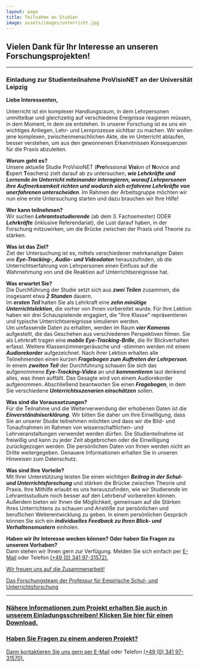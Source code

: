 ```yaml
---
layout: page
title: Teilnahme an Studien
image: assets/images/unterricht.jpg
---
```


## Vielen Dank für Ihr Interesse an unseren Forschungsprojekten!

***

### Einladung zur Studienteilnahme ProVisioNET an der Universität Leipzig


**Liebe Interessenten,**

Unterricht ist ein komplexer Handlungsraum, in dem Lehrpersonen unmittelbar und gleichzeitig auf verschiedene Ereignisse reagieren müssen, in dem Moment, in dem sie entstehen. In unserer Forschung ist es uns ein wichtiges Anliegen, Lehr- und Lernprozesse sichtbar zu machen. Wir wollen jene komplexen, zwischenmenschlichen Akte, die im Unterricht ablaufen, besser verstehen, um aus den gewonnenen Erkenntnissen Konsequenzen für die Praxis abzuleiten.

**Worum geht es?**  
Unsere aktuelle Studie ProVisioNET (**Pro**fessional **Visi**on of **N**ovice and **E**xpert **T**eachers) zielt darauf ab zu untersuchen, ***wie Lehrkräfte und Lernende im Unterricht miteinander interagieren, worauf Lehrpersonen ihre Aufmerksamkeit richten und wodurch sich erfahrene Lehrkräfte von unerfahrenen unterscheiden***. Im Rahmen der Arbeitsgruppe möchten wir nun eine erste Untersuchung starten und dazu brauchen wir Ihre Hilfe!

**Wer kann teilnehmen?**  
Wir suchen ***Lehramtsstudierende*** (ab dem 3. Fachsemester) ODER ***Lehrkräfte*** (inklusive Referendariat), die Lust darauf haben, in der Forschung mitzuwirken, um die Brücke zwischen der Praxis und Theorie zu stärken.

**Was ist das Ziel?**  
Ziel der Untersuchung ist es, mittels verschiedener mehrkanaliger Daten wie ***Eye-Tracking-, Audio- und Videodaten*** herauszufinden, ob die Unterrichtserfahrung von Lehrpersonen einen Einfluss auf die Wahrnehmung von und die Reaktion auf Unterrichtsereignisse hat.

**Was erwartet Sie?**  
Die Durchführung der Studie setzt sich aus ***zwei Teilen*** zusammen, die insgesamt etwa ***2 Stunden*** dauern.  
Im ***ersten Teil*** halten Sie als Lehrkraft eine ***zehn minütige Unterrichtslektion***, die vorher von Ihnen vorbereitet wurde. Für Ihre Lektion haben wir drei Schauspielende engagiert, die "Ihre Klasse" repräsentieren und typische Unterrichtsereignisse simulieren  werden.  
Um umfassende Daten zu erhalten, werden im Raum ***vier Kameras*** aufgestellt, die das Geschehen aus verschiedenen Perspektiven filmen. Sie als Lehrkraft tragen eine ***mobile Eye-Tracking-Brille***, die Ihr Blickverhalten erfasst. Weitere Klassenzimmergeräusche und -stimmen werden mit einem ***Audiorekorder*** aufgezeichnet. Nach ihrer Lektion erhalten alle Teilnehmenden einen kurzen ***Fragebogen zum Auftreten der Lehrperson***.  
In einem ***zweiten Teil*** der Durchführung schauen Sie sich das aufgenommene ***Eye-Tracking-Video*** an und ***kommentieren*** laut denkend alles, was ihnen auffällt. Das Gesagte wird von einem Audiorekorder aufgenommen. Abschließend beantworten Sie einen ***Fragebogen***, in dem Sie verschiedene ***Unterrichtsszenarien einschätzen*** sollen.

**Was sind die Voraussetzungen?**  
Für die Teilnahme und die Weiterverwendung der erhobenen Daten ist die ***Einverständniserklärung***. Wir bitten Sie daher um Ihre Einwilligung, dass Sie an unserer Studie teilnehmen möchten und dass wir die Bild- und Tonaufnahmen im Rahmen von wissenschaftlichen- und Lehrveranstaltungen verwendet werden dürfen. Die Studienteilnahme ist freiwillig und kann zu jeder Zeit abgebrochen oder die Einwilligung zurückgezogen werden. Die persönlichen Daten von Ihnen werden nicht an Dritte weitergegeben. Genauere Informationen erhalten Sie in unseren Hinweisen zum Datenschutz.

**Was sind Ihre Vorteile?**  
Mit Ihrer Unterstützung leisten Sie einen wichtigen ***Beitrag in der Schul- und Unterrichtsforschung*** und stärken die Brücke zwischen Theorie und Praxis. Ihre Mithilfe erlaubt es uns herauszufinden, wie wir Studierende im Lehramtsstudium noch besser auf den Lehrberuf vorbereiten können. Außerdem bieten wir Ihnen die Möglichkeit, gemeinsam auf die Stärken Ihres Unterrichtens zu schauen und Anstöße zur persönlichen und beruflichen Weiterentwicklung zu geben. In einem persönlichen Gespräch können Sie sich ein ***individuelles Feedback zu Ihren Blick- und Verhaltensmustern*** einholen.


**Haben wir Ihr Interesse wecken können? Oder haben Sie Fragen zu unserem Vorhaben?**  
Dann stehen wir Ihnen gern zur Verfügung. Melden Sie sich einfach per <a href="mailto:empforschung@uni-leipzig.de">E-Mail</a> oder Telefon <a href="tel:+4903419731572">(+49 (0) 341 97-31572).

Wir freuen uns auf die Zusammenarbeit!

Das Forschungsteam der Professur für Empirische Schul- und Unterrichtsforschung

***

### Nähere Informationen zum Projekt erhalten Sie auch in unserem Einladungsschreiben! Klicken Sie hier für einen Download.

### Haben Sie Fragen zu einem anderen Projekt? 
Dann kontaktieren Sie uns gern per <a href="mailto:empschul_hiwi@uni-leipzig.de">E-Mail</a> oder Telefon <a href="tel:+4903419731570">(+49 (0) 341 97-31570).




